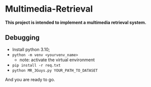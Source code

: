 # Multimedia-Retrieval

**This project is intended to implement a multimedia retrieval system.**

## Debugging

- Install python 3.10;
- `python -m venv <yourvenv_name>` 
    - note: activate the virtual environment
- `pip install -r req.txt`
- `python MR_3Guys.py YOUR_PATH_TO_DATASET`

And you are ready to go.
